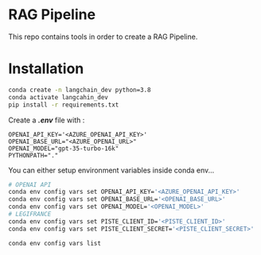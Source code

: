 # RAG Pipeline
This repo contains tools in order to create a RAG Pipeline.

# Installation
```bash
conda create -n langchain_dev python=3.8
conda activate langcahin_dev
pip install -r requirements.txt
```

Create a ***.env*** file with : 
```
OPENAI_API_KEY='<AZURE_OPENAI_API_KEY>'
OPENAI_BASE_URL="<AZURE_OPENAI_URL>"
OPENAI_MODEL="gpt-35-turbo-16k"
PYTHONPATH="."
```

You can either setup environment variables inside conda env...
```bash
# OPENAI API
conda env config vars set OPENAI_API_KEY='<AZURE_OPENAI_API_KEY>'
conda env config vars set OPENAI_BASE_URL='<OPENAI_BASE_URL>'
conda env config vars set OPENAI_MODEL='<OPENAI_MODEL>'
# LEGIFRANCE
conda env config vars set PISTE_CLIENT_ID='<PISTE_CLIENT_ID>'
conda env config vars set PISTE_CLIENT_SECRET='<PISTE_CLIENT_SECRET>'

conda env config vars list
```
